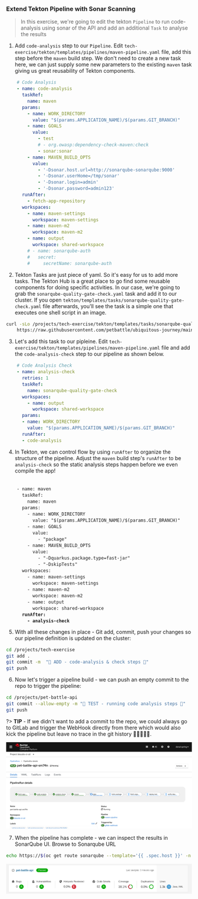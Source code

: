 ### Extend Tekton Pipeline with Sonar Scanning

> In this exercise, we're going to edit the tekton `Pipeline` to run code-analysis using sonar of the API and add an additional `Task` to analyse the results

1. Add `code-analysis` step to our `Pipeline`. Edit `tech-exercise/tekton/templates/pipelines/maven-pipeline.yaml` file, add this step before the `maven` build step. We don't need to create a new task here, we can just supply some new parameters to the existing `maven` task giving us great reusability of Tekton components.

```yaml
    # Code Analysis
    - name: code-analysis
      taskRef:
        name: maven
      params:
        - name: WORK_DIRECTORY
          value: "$(params.APPLICATION_NAME)/$(params.GIT_BRANCH)"
        - name: GOALS
          value:
            - test
            # - org.owasp:dependency-check-maven:check
            - sonar:sonar
        - name: MAVEN_BUILD_OPTS
          value:
            - '-Dsonar.host.url=http://sonarqube-sonarqube:9000'
            - '-Dsonar.userHome=/tmp/sonar'
            - '-Dsonar.login=admin'
            - '-Dsonar.password=admin123'
      runAfter:
        - fetch-app-repository
      workspaces:
        - name: maven-settings
          workspace: maven-settings
        - name: maven-m2
          workspace: maven-m2
        - name: output
          workspace: shared-workspace
        # - name: sonarqube-auth
        #   secret:
        #     secretName: sonarqube-auth
```

2. Tekton Tasks are just piece of yaml. So it's easy for us to add more tasks. The Tekton Hub is a great place to go find some reusable components for doing specific activities. In our case, we're going to grab the `sonarqube-quality-gate-check.yaml` task and add it to our cluster. If you open `tekton/templates/tasks/sonarqube-quality-gate-check.yaml` file afterwards, you'll see the task is a simple one that executes one shell script in an image. 

```bash
curl -sLo /projects/tech-exercise/tekton/templates/tasks/sonarqube-quality-gate-check.yaml \
    https://raw.githubusercontent.com/petbattle/ubiquitous-journey/main/tekton/tasks/sonarqube-quality-gate-check.yaml
```

3. Let's add this task to our pipleine. Edit `tech-exercise/tekton/templates/pipelines/maven-pipeline.yaml` file and add the `code-analysis-check` step to our pipeline as shown below.

```yaml
    # Code Analysis Check
    - name: analysis-check
      retries: 1
      taskRef:
        name: sonarqube-quality-gate-check
      workspaces:
        - name: output
          workspace: shared-workspace
      params:
      - name: WORK_DIRECTORY
        value: "$(params.APPLICATION_NAME)/$(params.GIT_BRANCH)"
      runAfter:
      - code-analysis
```

4. In Tekton, we can control flow by using `runAfter` to organize the structure of the pipeline. Adjust the `maven` build step's `runAfter` to be `analysis-check` so the static analysis steps happen before we even compile the app!

<code class="language-yaml">
    - name: maven
      taskRef:
        name: maven
      params:
        - name: WORK_DIRECTORY
          value: "$(params.APPLICATION_NAME)/$(params.GIT_BRANCH)"
        - name: GOALS
          value:
            - "package"
        - name: MAVEN_BUILD_OPTS
          value:
            - "-Dquarkus.package.type=fast-jar"
            - "-DskipTests"
      workspaces:
        - name: maven-settings
          workspace: maven-settings
        - name: maven-m2
          workspace: maven-m2
        - name: output
          workspace: shared-workspace
      <strong>runAfter:
        - analysis-check</strong>
</code></pre></div>

5. With all these changes in place - Git add, commit, push your changes so our pipeline definition is updated on the cluster:

```bash
cd /projects/tech-exercise
git add .
git commit -m  "🥽 ADD - code-analysis & check steps 🥽" 
git push 
```

6. Now let's trigger a pipeline build - we can push an empty commit to the repo to trigger the pipeline:

```bash
cd /projects/pet-battle-api
git commit --allow-empty -m "🧦 TEST - running code analysis steps 🧦"
git push
```

?> **TIP** - If we didn't want to add a commit to the repo, we could always go to GitLab and trigger the WebHook directly from there which would also kick the pipeline but leave no trace in the git history 🧙‍♀️✨🧙‍♀️.

![images/sonar-pb-api-code-quality](images/sonar-pb-api-code-quality.png)

7. When the pipeline has complete - we can inspect the results in SonarQube UI. Browse to Sonarqube URL

```bash
echo https://$(oc get route sonarqube --template='{{ .spec.host }}' -n ${TEAM_NAME}-ci-cd)
```
![images/sonar-pb-api.png](images/sonar-pb-api.png)
